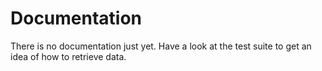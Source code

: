 # Documentation

There is no documentation just yet. Have a look at the test suite to get an idea of how to retrieve data.
